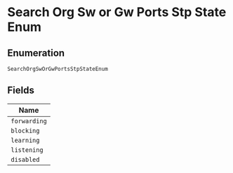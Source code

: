 
# Search Org Sw or Gw Ports Stp State Enum

## Enumeration

`SearchOrgSwOrGwPortsStpStateEnum`

## Fields

| Name |
|  --- |
| `forwarding` |
| `blocking` |
| `learning` |
| `listening` |
| `disabled` |

